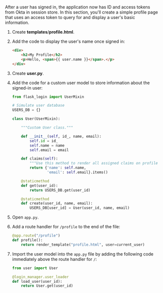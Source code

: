 After a user has signed in, the application now has ID and access tokens from Okta in session store. In this section, you'll create a simple profile page that uses an access token to query for and display a user's basic information.

1. Create **templates**/**profile.html**.
1. Add the code to display the user's name once signed in:

   ```html
   <div>
       <h2>My Profile</h2>
       <p>Hello, <span>{{ user.name }}</span>.</p>
   </div>
   ```

1. Create **user.py**.
1. Add the code for a custom user model to store information about the signed-in user:

   ```py
   from flask_login import UserMixin

   # Simulate user database
   USERS_DB = {}

   class User(UserMixin):

       """Custom User class."""

       def __init__(self, id_, name, email):
           self.id = id_
           self.name = name
           self.email = email

       def claims(self):
           """Use this method to render all assigned claims on profile page."""
           return {'name': self.name,
                   'email': self.email}.items()

       @staticmethod
       def get(user_id):
           return USERS_DB.get(user_id)

       @staticmethod
       def create(user_id, name, email):
           USERS_DB[user_id] = User(user_id, name, email)
   ```

1. Open `app.py`.
1. Add a route handler for `/profile` to the end of the file:

   ```py
   @app.route("/profile")
   def profile():
       return render_template("profile.html", user=current_user)
   ```

1. Import the user model into the `app.py` file by adding the following code immediately above the route handler for `/`:

   ```py
   from user import User

   @login_manager.user_loader
   def load_user(user_id):
       return User.get(user_id)
   ```
